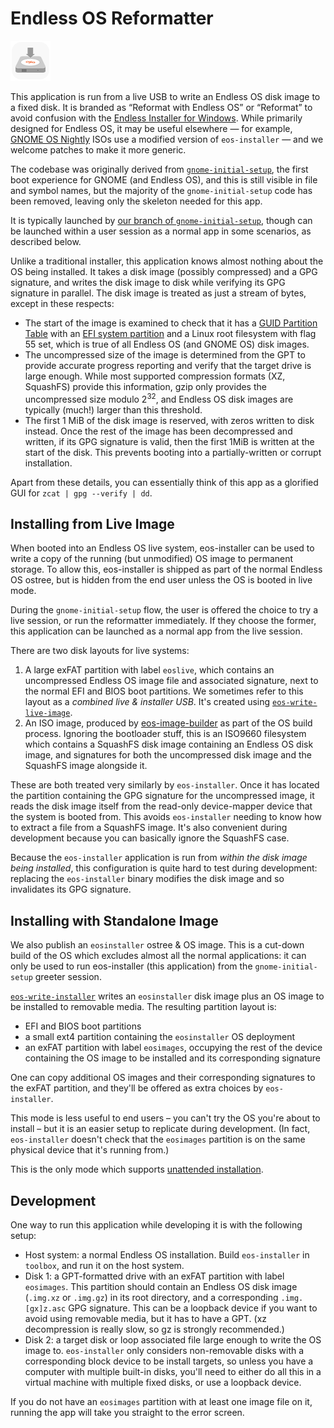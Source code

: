 Endless OS Reformatter
======================

![](./eos-installer-data/icons/hicolor/64x64/apps/com.endlessm.Installer.png)

This application is run from a live USB to write an Endless OS disk image to a
fixed disk. It is branded as “Reformat with Endless OS” or “Reformat” to avoid
confusion with the [Endless Installer for Windows][rufus]. While primarily
designed for Endless OS, it may be useful elsewhere — for example, [GNOME OS
Nightly](https://os.gnome.org/) ISOs use a modified version of `eos-installer` —
and we welcome patches to make it more generic.

The codebase was originally derived from [`gnome-initial-setup`][gis], the
first boot experience for GNOME (and Endless OS), and this is still visible in
file and symbol names, but the majority of the `gnome-initial-setup` code has
been removed, leaving only the skeleton needed for this app.

It is typically launched by [our branch of
`gnome-initial-setup`][endlessm-gis], though can be launched within a user
session as a normal app in some scenarios, as described below.

Unlike a traditional installer, this application knows almost nothing about the
OS being installed. It takes a disk image (possibly compressed) and a GPG
signature, and writes the disk image to disk while verifying its GPG signature
in parallel. The disk image is treated as just a stream of bytes, except in
these respects:

* The start of the image is examined to check that it has a [GUID Partition
  Table](https://en.wikipedia.org/wiki/GUID_Partition_Table) with an [EFI
  system partition](https://en.wikipedia.org/wiki/EFI_system_partition) and a
  Linux root filesystem with flag 55 set, which is true of all Endless OS
  (and GNOME OS) disk images.
* The uncompressed size of the image is determined from the GPT to provide
  accurate progress reporting and verify that the target drive is large enough.
  While most supported compression formats (XZ, SquashFS) provide this
  information, gzip only provides the uncompressed size modulo 2<sup>32</sup>,
  and Endless OS disk images are typically (much!) larger than this threshold.
* The first 1 MiB of the disk image is reserved, with zeros written to disk
  instead. Once the rest of the image has been decompressed and written, if its
  GPG signature is valid, then the first 1MiB is written at the start of the
  disk. This prevents booting into a partially-written or corrupt installation.

Apart from these details, you can essentially think of this app as a glorified
GUI for `zcat | gpg --verify | dd`.

[rufus]: https://github.com/endlessm/rufus
[gis]: https://gitlab.gnome.org/gnome/gnome-initial-setup
[endlessm-gis]: https://github.com/endlessm/gnome-initial-setup


Installing from Live Image
--------------------------

When booted into an Endless OS live system, eos-installer can be used to write
a copy of the running (but unmodified) OS image to permanent storage.  To allow
this, eos-installer is shipped as part of the normal Endless OS ostree, but is
hidden from the end user unless the OS is booted in live mode.

During the `gnome-initial-setup` flow, the user is offered the choice to try a
live session, or run the reformatter immediately. If they choose the former,
this application can be launched as a normal app from the live session.

There are two disk layouts for live systems:

1. A large exFAT partition with label `eoslive`, which contains an uncompressed
   Endless OS image file and associated signature, next to the normal EFI and
   BIOS boot partitions. We sometimes refer to this layout as a *combined live
   & installer USB*. It's created using [`eos-write-live-image`][ewli]. 
2. An ISO image, produced by [eos-image-builder][eib] as part of the OS build
   process. Ignoring the bootloader stuff, this is an ISO9660 filesystem which
   contains a SquashFS disk image containing an Endless OS disk image, and
   signatures for both the uncompressed disk image and the SquashFS image
   alongside it.

These are both treated very similarly by `eos-installer`. Once it has located
the partition containing the GPG signature for the uncompressed image, it reads
the disk image itself from the read-only device-mapper device that the system
is booted from. This avoids `eos-installer` needing to know how to extract a
file from a SquashFS image. It's also convenient during development because you
can basically ignore the SquashFS case.

Because the `eos-installer` application is run from *within the disk image
being installed*, this configuration is quite hard to test during development:
replacing the `eos-installer` binary modifies the disk image and so invalidates
its GPG signature.

[ewli]: https://github.com/endlessm/eos-meta/blob/master/eos-tech-support/eos-write-live-image
[eib]: http://github.com/endlessm/eos-image-builder


Installing with Standalone Image
--------------------------------

We also publish an `eosinstaller` ostree & OS image. This is a cut-down build
of the OS which excludes almost all the normal applications: it can only be
used to run eos-installer (this application) from the `gnome-initial-setup`
greeter session.

[`eos-write-installer`][ewi] writes an `eosinstaller` disk image plus an OS
image to be installed to removable media. The resulting partition layout is:

- EFI and BIOS boot partitions
- a small ext4 partition containing the `eosinstaller` OS deployment
- an exFAT partition with label `eosimages`, occupying the rest of the device
  containing the OS image to be installed and its corresponding signature
  
One can copy additional OS images and their corresponding signatures to the
exFAT partition, and they'll be offered as extra choices by `eos-installer`.

This mode is less useful to end users – you can't try the OS you're about to
install – but it is an easier setup to replicate during development. (In fact,
`eos-installer` doesn't check that the `eosimages` partition is on the same
physical device that it's running from.)

This is the only mode which supports [unattended installation](./UNATTENDED.md).

[ewi]: https://github.com/endlessm/eos-meta/blob/master/eos-tech-support/eos-write-installer

Development
-----------

One way to run this application while developing it is with the following setup:

* Host system: a normal Endless OS installation. Build `eos-installer` in
  `toolbox`, and run it on the host system.
* Disk 1: a GPT-formatted drive with an exFAT partition with label `eosimages`.
  This partition should contain an Endless OS disk image (`.img.xz` or
  `.img.gz`) in its root directory, and a corresponding `.img.[gx]z.asc` GPG
  signature. This can be a loopback device if you want to avoid using removable
  media, but it has to have a GPT. (xz decompression is really slow, so gz is
  strongly recommended.)
* Disk 2: a target disk or loop associated file large enough to write the OS
  image to. `eos-installer` only considers non-removable disks with a
  corresponding block device to be install targets, so unless you have a
  computer with multiple built-in disks, you'll need to either do all this in a
  virtual machine with multiple fixed disks, or use a loopback device.

If you do not have an `eosimages` partition with at least one image file on it,
running the app will take you straight to the error screen.
